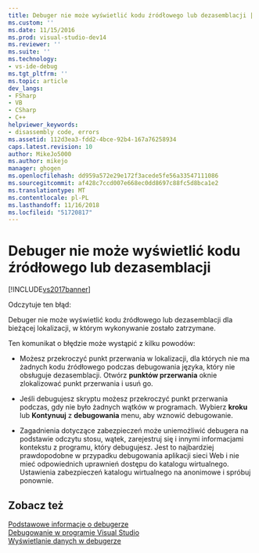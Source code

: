 ```yaml
---
title: Debuger nie może wyświetlić kodu źródłowego lub dezasemblacji | Dokumentacja firmy Microsoft
ms.custom: ''
ms.date: 11/15/2016
ms.prod: visual-studio-dev14
ms.reviewer: ''
ms.suite: ''
ms.technology:
- vs-ide-debug
ms.tgt_pltfrm: ''
ms.topic: article
dev_langs:
- FSharp
- VB
- CSharp
- C++
helpviewer_keywords:
- disassembly code, errors
ms.assetid: 112d3ea3-fdd2-4bce-92b4-167a76258934
caps.latest.revision: 10
author: MikeJo5000
ms.author: mikejo
manager: ghogen
ms.openlocfilehash: dd959a572e29e172f3acede5fe56a33547111086
ms.sourcegitcommit: af428c7ccd007e668ec0dd8697c88fc5d8bca1e2
ms.translationtype: MT
ms.contentlocale: pl-PL
ms.lasthandoff: 11/16/2018
ms.locfileid: "51720817"
---
```

# <a name="debugger-cannot-display-source-code-or-disassembly"></a>Debuger nie może wyświetlić kodu źródłowego lub dezasemblacji
[!INCLUDE[vs2017banner](../includes/vs2017banner.md)]

Odczytuje ten błąd:  
  
 Debuger nie może wyświetlić kodu źródłowego lub dezasemblacji dla bieżącej lokalizacji, w którym wykonywanie zostało zatrzymane.  
  
 Ten komunikat o błędzie może wystąpić z kilku powodów:  
  
-   Możesz przekroczyć punkt przerwania w lokalizacji, dla których nie ma żadnych kodu źródłowego podczas debugowania języka, który nie obsługuje dezasemblacji. Otwórz **punktów przerwania** oknie zlokalizować punkt przerwania i usuń go.  
  
-   Jeśli debugujesz skryptu możesz przekroczyć punkt przerwania podczas, gdy nie było żadnych wątków w programach. Wybierz **kroku** lub **Kontynuuj** z **debugowania** menu, aby wznowić debugowanie.  
  
-   Zagadnienia dotyczące zabezpieczeń może uniemożliwić debugera na podstawie odczytu stosu, wątek, zarejestruj się i innymi informacjami kontekstu z programu, który debugujesz. Jest to najbardziej prawdopodobne w przypadku debugowania aplikacji sieci Web i nie mieć odpowiednich uprawnień dostępu do katalogu wirtualnego. Ustawienia zabezpieczeń katalogu wirtualnego na anonimowe i spróbuj ponownie.  
  
## <a name="see-also"></a>Zobacz też  
 [Podstawowe informacje o debugerze](../debugger/debugger-basics.md)   
 [Debugowanie w programie Visual Studio](../debugger/debugging-in-visual-studio.md)   
 [Wyświetlanie danych w debugerze](../debugger/viewing-data-in-the-debugger.md)



